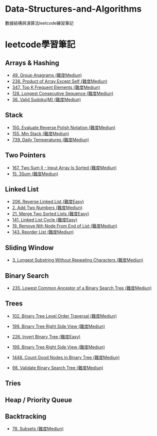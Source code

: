 # Data-Structures-and-Algorithms
數據結構與演算法leetcode練習筆記
# leetcode學習筆記

##  Arrays & Hashing
- [49. Group Anagrams (難度Mediun)](https://github.com/johnson18527/Data-Structures-and-Algorithms/blob/main/%E9%A1%8C%E7%9B%AE/49.%20Group%20Anagrams.md)
- [238. Product of Array Except Self (難度Mediun)](https://github.com/johnson18527/Data-Structures-and-Algorithms/blob/main/%E9%A1%8C%E7%9B%AE/238.%20Product%20of%20Array%20Except%20Self.md)
- [347. Top K Frequent Elements (難度Mediun)](https://github.com/johnson18527/Data-Structures-and-Algorithms/blob/main/%E9%A1%8C%E7%9B%AE/347.%20Top%20K%20Frequent%20Elements.md)
- [128. Longest Consecutive Sequence (難度Mediun)](https://github.com/johnson18527/Data-Structures-and-Algorithms/blob/main/%E9%A1%8C%E7%9B%AE/128.%20Longest%20Consecutive%20Sequence.md)
- [36. Valid Sudoku(M) (難度Mediun)](https://github.com/johnson18527/Data-Structures-and-Algorithms/blob/main/%E9%A1%8C%E7%9B%AE/36.%20Valid%20Sudoku.md)


## Stack
- [150. Evaluate Reverse Polish Notation (難度Mediun)](https://github.com/johnson18527/Data-Structures-and-Algorithms/blob/main/%E9%A1%8C%E7%9B%AE/150.%20Evaluate%20Reverse%20Polish%20Notation.md)
- [155. Min Stack (難度Mediun)](https://github.com/johnson18527/Data-Structures-and-Algorithms/blob/main/%E9%A1%8C%E7%9B%AE/155.%20Min%20Stack.md)
- [739. Daily Temperatures (難度Mediun)](https://github.com/johnson18527/Data-Structures-and-Algorithms/blob/main/%E9%A1%8C%E7%9B%AE/739.%20Daily%20Temperatures.md)

## Two Pointers
- [167. Two Sum II - Input Array Is Sorted (難度Mediun)](https://github.com/johnson18527/Data-Structures-and-Algorithms/blob/main/%E9%A1%8C%E7%9B%AE/167.%20Two%20Sum%20II%20-%20Input%20Array%20Is%20Sorted.md)
- [15. 3Sum (難度Mediun)](https://github.com/johnson18527/Data-Structures-and-Algorithms/blob/main/%E9%A1%8C%E7%9B%AE/15.%203Sum.md)

## Linked List
- [206. Reverse Linked List (難度Easy)](https://github.com/johnson18527/Data-Structures-and-Algorithms/blob/main/%E9%A1%8C%E7%9B%AE/206.%20Reverse%20Linked%20List.md)
- [2. Add Two Numbers (難度Mediun)](https://github.com/johnson18527/Data-Structures-and-Algorithms/blob/main/%E9%A1%8C%E7%9B%AE/2.%20Add%20Two%20Numbers.md)
- [21. Merge Two Sorted Lists (難度Easy)](https://github.com/johnson18527/Data-Structures-and-Algorithms/blob/main/%E9%A1%8C%E7%9B%AE/21.%20Merge%20Two%20Sorted%20Lists.md)
- [141. Linked List Cycle (難度Easy)]()
- [19. Remove Nth Node From End of List (難度Mediun)](https://github.com/johnson18527/Data-Structures-and-Algorithms/blob/main/%E9%A1%8C%E7%9B%AE/19.%20Remove%20Nth%20Node%20From%20End%20of%20List.md)
- [143. Reorder List (難度Mediun)](https://github.com/johnson18527/Data-Structures-and-Algorithms/blob/main/%E9%A1%8C%E7%9B%AE/143.%20Reorder%20List.md)
## Sliding Window
- [3. Longest Substring Without Repeating Characters (難度Mediun)](https://github.com/johnson18527/Data-Structures-and-Algorithms/blob/main/%E9%A1%8C%E7%9B%AE/3.%20Longest%20Substring%20Without%20Repeating%20Characters.md)
## Binary Search
- [235. Lowest Common Ancestor of a Binary Search Tree (難度Mediun)](https://github.com/johnson18527/Data-Structures-and-Algorithms/blob/main/%E9%A1%8C%E7%9B%AE/235.%20Lowest%20Common%20Ancestor%20of%20a%20Binary%20Search%20Tree.md)
## Trees
- [102. Binary Tree Level Order Traversal (難度Mediun)](https://github.com/johnson18527/Data-Structures-and-Algorithms/blob/main/%E9%A1%8C%E7%9B%AE/102.%20Binary%20Tree%20Level%20Order%20Traversal.md)
- [199. Binary Tree Right Side View  (難度Mediun)](https://github.com/johnson18527/Data-Structures-and-Algorithms/blob/main/%E9%A1%8C%E7%9B%AE/199.%20Binary%20Tree%20Right%20Side%20View.md)
- [226. Invert Binary Tree (難度Easy)](https://github.com/johnson18527/Data-Structures-and-Algorithms/blob/main/%E9%A1%8C%E7%9B%AE/226.%20Invert%20Binary%20Tree.md)
- [199. Binary Tree Right Side View (難度Mediun)]()
-  [1448. Count Good Nodes in Binary Tree (難度Mediun)](https://github.com/johnson18527/Data-Structures-and-Algorithms/blob/main/%E9%A1%8C%E7%9B%AE/1448.%20Count%20Good%20Nodes%20in%20Binary%20Tree.md)

-  [98. Validate Binary Search Tree (難度Mediun)](https://github.com/johnson18527/Data-Structures-and-Algorithms/blob/main/%E9%A1%8C%E7%9B%AE/98.%20Validate%20Binary%20Search%20Tree.md)


## Tries

## Heap / Priority Queue

## Backtracking
- [78. Subsets (難度Mediun)](https://github.com/johnson18527/Data-Structures-and-Algorithms/blob/main/%E9%A1%8C%E7%9B%AE/739.%20Daily%20Temperatures.md)
